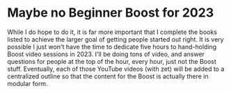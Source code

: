 # Maybe no Beginner Boost for 2023

While I do hope to do it, it is far more important that I complete the books listed to achieve the larger goal of getting people started out right. It is very possible I just won't have the time to dedicate five hours to hand-holding Boost video sessions in 2023. I'll be doing tons of video, and answer questions for people at the top of the hour, every hour, just not the Boost stuff. Eventually, each of those YouTube videos (with zet) will be added to a centralized outline so that the content for the Boost is actually there in modular form.
